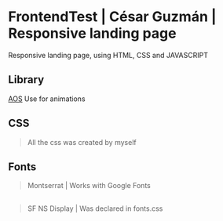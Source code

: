 # FrontendTest | César Guzmán | Responsive landing page

Responsive landing page, using HTML, CSS and JAVASCRIPT

## Library

[AOS](https://github.com/michalsnik/aos) Use for animations

## CSS
> All the css was created by myself

## Fonts 
> Montserrat | Works with Google Fonts
##
> SF NS Display | Was declared in fonts.css